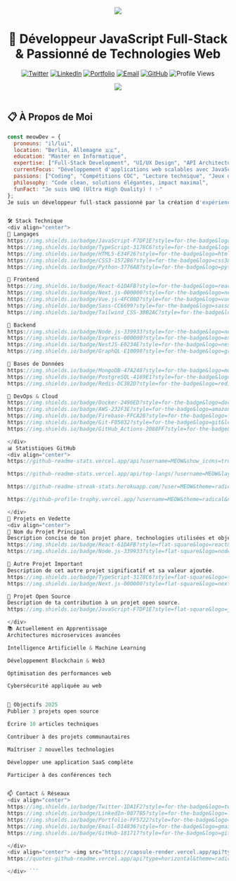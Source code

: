 <div align="center">
  <img src="https://capsule-render.vercel.app/api?type=waving&height=300&color=0:FF6B6B,50:4ECDC4,100:45B7D1&text=MEOW&fontSize=70&fontColor=ffffff&animation=fadeIn" />
</div>

<h1 align="center">🚀 Développeur JavaScript Full-Stack & Passionné de Technologies Web</h1>

<p align="center">
  <a href="https://twitter.com/MEOW"><img src="https://img.shields.io/badge/Twitter-1DA1F2?style=for-the-badge&logo=twitter&logoColor=white" alt="Twitter" /></a>
  <a href="https://www.linkedin.com/in/MEOW/"><img src="https://img.shields.io/badge/LinkedIn-0077B5?style=for-the-badge&logo=linkedin&logoColor=white" alt="LinkedIn" /></a>
  <a href="https://meow.dev"><img src="https://img.shields.io/badge/Portfolio-FF5722?style=for-the-badge&logo=google-chrome&logoColor=white" alt="Portfolio" /></a>
  <a href="mailto:contact@meow.dev"><img src="https://img.shields.io/badge/Email-D14836?style=for-the-badge&logo=gmail&logoColor=white" alt="Email" /></a>
  <a href="https://github.com/MEOW"><img src="https://img.shields.io/badge/GitHub-181717?style=for-the-badge&logo=github&logoColor=white" alt="GitHub" /></a>
  <img src="https://komarev.com/ghpvc/?username=MEOW&style=for-the-badge&color=FF6B6B" alt="Profile Views" />
</p>

<div align="center">
  <img src="https://readme-typing-svg.demolab.com?font=Fira+Code&weight=600&size=24&pause=1000&color=45B7D1&center=true&vCenter=true&width=500&lines=Full-Stack+JavaScript+Developer;React+%26+Node.js+Specialist;Open+Source+Enthusiast;Clean+Code+Advocate;Innovation+Driven" />
</div>

<br/>

## 📋 À Propos de Moi

```javascript
const meowDev = {
  pronouns: "il/lui",
  location: "Berlin, Allemagne 🇩🇪",
  education: "Master en Informatique",
  expertise: ["Full-Stack Development", "UI/UX Design", "API Architecture", "DevOps"],
  currentFocus: "Développement d'applications web scalables avec JavaScript moderne",
  passions: ["Coding", "Compétitions COC", "Lecture technique", "Jeux de stratégie"],
  philosophy: "Code clean, solutions élégantes, impact maximal",
  funFact: "Je suis UHQ (Ultra High Quality) ! ✨"
};
Je suis un développeur full-stack passionné par la création d'expériences web exceptionnelles. Mon approche combine rigueur technique, design intuitif et innovation constante. J'aime résoudre des problèmes complexes avec des solutions élégantes et maintenables.


🛠️ Stack Technique
<div align="center">
🔹 Langages
https://img.shields.io/badge/JavaScript-F7DF1E?style=for-the-badge&logo=javascript&logoColor=black
https://img.shields.io/badge/TypeScript-3178C6?style=for-the-badge&logo=typescript&logoColor=white
https://img.shields.io/badge/HTML5-E34F26?style=for-the-badge&logo=html5&logoColor=white
https://img.shields.io/badge/CSS3-1572B6?style=for-the-badge&logo=css3&logoColor=white
https://img.shields.io/badge/Python-3776AB?style=for-the-badge&logo=python&logoColor=white

🔹 Frontend
https://img.shields.io/badge/React-61DAFB?style=for-the-badge&logo=react&logoColor=black
https://img.shields.io/badge/Next.js-000000?style=for-the-badge&logo=nextdotjs&logoColor=white
https://img.shields.io/badge/Vue.js-4FC08D?style=for-the-badge&logo=vuedotjs&logoColor=white
https://img.shields.io/badge/Sass-CC6699?style=for-the-badge&logo=sass&logoColor=white
https://img.shields.io/badge/Tailwind_CSS-38B2AC?style=for-the-badge&logo=tailwind-css&logoColor=white

🔹 Backend
https://img.shields.io/badge/Node.js-339933?style=for-the-badge&logo=nodedotjs&logoColor=white
https://img.shields.io/badge/Express-000000?style=for-the-badge&logo=express&logoColor=white
https://img.shields.io/badge/NestJS-E0234E?style=for-the-badge&logo=nestjs&logoColor=white
https://img.shields.io/badge/GraphQL-E10098?style=for-the-badge&logo=graphql&logoColor=white

🔹 Bases de Données
https://img.shields.io/badge/MongoDB-47A248?style=for-the-badge&logo=mongodb&logoColor=white
https://img.shields.io/badge/PostgreSQL-4169E1?style=for-the-badge&logo=postgresql&logoColor=white
https://img.shields.io/badge/Redis-DC382D?style=for-the-badge&logo=redis&logoColor=white

🔹 DevOps & Cloud
https://img.shields.io/badge/Docker-2496ED?style=for-the-badge&logo=docker&logoColor=white
https://img.shields.io/badge/AWS-232F3E?style=for-the-badge&logo=amazon-aws&logoColor=white
https://img.shields.io/badge/Firebase-FFCA28?style=for-the-badge&logo=firebase&logoColor=black
https://img.shields.io/badge/Git-F05032?style=for-the-badge&logo=git&logoColor=white
https://img.shields.io/badge/GitHub_Actions-2088FF?style=for-the-badge&logo=github-actions&logoColor=white

</div>
📊 Statistiques GitHub
<div align="center">
https://github-readme-stats.vercel.app/api?username=MEOW&show_icons=true&theme=radical&hide_border=true&count_private=true&include_all_commits=true&line_height=24

https://github-readme-stats.vercel.app/api/top-langs/?username=MEOW&layout=compact&theme=radical&hide_border=true&langs_count=8

https://github-readme-streak-stats.herokuapp.com/?user=MEOW&theme=radical&hide_border=true

https://github-profile-trophy.vercel.app/?username=MEOW&theme=radical&no-frame=true&column=7&margin-w=15

</div>
🌟 Projets en Vedette
<div align="center">
🚀 Nom du Projet Principal
Description concise de ton projet phare, technologies utilisées et objectif.
https://img.shields.io/badge/React-61DAFB?style=flat-square&logo=react&logoColor=black
https://img.shields.io/badge/Node.js-339933?style=flat-square&logo=nodedotjs&logoColor=white

🎯 Autre Projet Important
Description de cet autre projet significatif et sa valeur ajoutée.
https://img.shields.io/badge/TypeScript-3178C6?style=flat-square&logo=typescript&logoColor=white
https://img.shields.io/badge/Next.js-000000?style=flat-square&logo=nextdotjs&logoColor=white

🔧 Projet Open Source
Description de ta contribution à un projet open source.
https://img.shields.io/badge/JavaScript-F7DF1E?style=flat-square&logo=javascript&logoColor=black

</div>
📚 Actuellement en Apprentissage
Architectures microservices avancées

Intelligence Artificielle & Machine Learning

Développement Blockchain & Web3

Optimisation des performances web

Cybersécurité appliquée au web


🎯 Objectifs 2025
Publier 3 projets open source

Écrire 10 articles techniques

Contribuer à des projets communautaires

Maîtriser 2 nouvelles technologies

Développer une application SaaS complète

Participer à des conférences tech


📫 Contact & Réseaux
<div align="center">
https://img.shields.io/badge/Twitter-1DA1F2?style=for-the-badge&logo=twitter&logoColor=white
https://img.shields.io/badge/LinkedIn-0077B5?style=for-the-badge&logo=linkedin&logoColor=white
https://img.shields.io/badge/Portfolio-FF5722?style=for-the-badge&logo=google-chrome&logoColor=white
https://img.shields.io/badge/Email-D14836?style=for-the-badge&logo=gmail&logoColor=white
https://img.shields.io/badge/GitHub-181717?style=for-the-badge&logo=github&logoColor=white

</div>
<div align="center"> <img src="https://capsule-render.vercel.app/api?type=waving&color=0:FF6B6B,50:4ECDC4,100:45B7D1&height=100&section=footer&animation=fadeIn" /> <p>Merci pour votre visite ! N'hésitez pas à me contacter pour discuter de projets ou collaborations. 😺</p>
https://quotes-github-readme.vercel.app/api?type=horizontal&theme=radical

</div> ```
